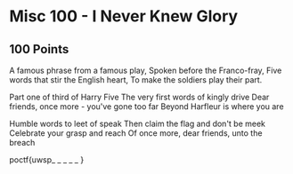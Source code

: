 # Misc 100 - I Never Knew Glory
## 100 Points

A famous phrase from a famous play,
Spoken before the Franco-fray,
Five words that stir the English heart,
To make the soldiers play their part.

Part one of third of Harry Five
The very first words of kingly drive
Dear friends, once more - you've gone too far
Beyond Harfleur is where you are

Humble words to leet of speak
Then claim the flag and don't be meek
Celebrate your grasp and reach
Of once more, dear friends, unto the breach

poctf{uwsp_ _ _ _ _ }
